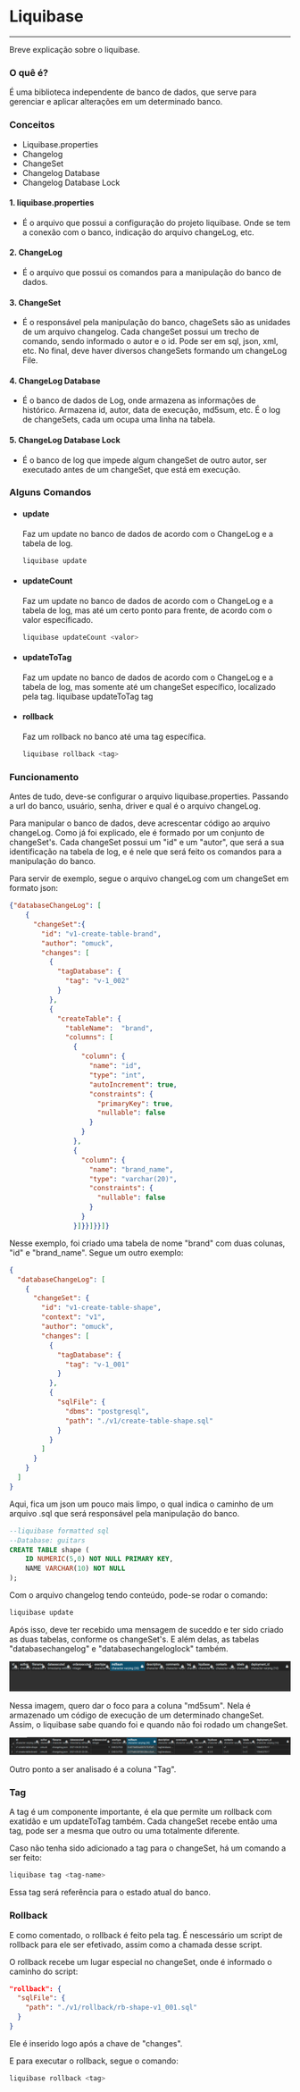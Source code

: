 # Liquibase

---
Breve explicação sobre o liquibase.

### O quê é?
É uma biblioteca independente de banco de dados, que serve para gerenciar e aplicar alterações em um determinado banco.

### Conceitos

- Liquibase.properties
- Changelog
- ChangeSet
- Changelog Database
- Changelog Database Lock

#### 1. liquibase.properties
- É o arquivo que possui a configuração do projeto liquibase. Onde se tem a conexão com o banco,
indicação do arquivo changeLog, etc.

#### 2. ChangeLog
- É o arquivo que possui os comandos para a manipulação do banco de dados.

#### 3. ChangeSet 
- É o responsável pela manipulação do banco, chageSets são as unidades de um arquivo changelog. Cada changeSet possui um trecho de comando,
sendo informado o autor e o id. Pode ser em sql, json, xml, etc. No final, deve haver diversos changeSets formando um changeLog File.

#### 4. ChangeLog Database
- É o banco de dados de Log, onde armazena as informações de histórico. Armazena id, autor, data de execução, md5sum, etc. É o log de 
changeSets, cada um ocupa uma linha na tabela. 
  
#### 5. ChangeLog Database Lock
- É o banco de log que impede algum changeSet de outro autor, ser executado antes de um changeSet, que está em execução.

### Alguns Comandos
- #### update
    Faz um update no banco de dados de acordo com o ChangeLog e a tabela de log.
  ```bash
  liquibase update
  ```
- #### updateCount 
    Faz um update no banco de dados de acordo com o ChangeLog e a tabela de log, mas até um certo ponto para frente, de acordo
com o valor especificado.
    ```bash
    liquibase updateCount <valor>
    ```  
- #### updateToTag
    Faz um update no banco de dados de acordo com o ChangeLog e a tabela de log, mas somente até um changeSet específico,
localizado pela tag.
    liquibase updateToTag tag
  
- #### rollback
    Faz um rollback no banco até uma tag específica.
  
    ```bash
    liquibase rollback <tag>
    ``` 

### Funcionamento
Antes de tudo, deve-se configurar o arquivo liquibase.properties. Passando a url do banco, usuário, senha,
driver e qual é o arquivo changeLog.

Para manipular o banco de dados, deve acrescentar código ao arquivo changeLog. Como já foi explicado, ele é formado por um conjunto
de changeSet's. Cada changeSet possui um "id" e um "autor", que será a sua identificação na tabela de log, e é nele que 
será feito os comandos para a manipulação do banco.

Para servir de exemplo, segue o arquivo changeLog com um changeSet em formato json:

```json
{"databaseChangeLog": [
    {
      "changeSet":{
        "id": "v1-create-table-brand",
        "author": "omuck",
        "changes": [
          {
            "tagDatabase": {
              "tag": "v-1_002"
            }
          },
          {
            "createTable": {
              "tableName":  "brand",
              "columns": [
                {
                  "column": {
                    "name": "id",
                    "type": "int",
                    "autoIncrement": true,
                    "constraints": {
                      "primaryKey": true,
                      "nullable": false
                    }
                  }
                },
                {
                  "column": {
                    "name": "brand_name",
                    "type": "varchar(20)",
                    "constraints": {
                      "nullable": false
                    }
                  }
                }]}}]}}]}
```
Nesse exemplo, foi criado uma tabela de nome "brand" com duas colunas, "id" e "brand_name".
Segue um outro exemplo:
```json
{
  "databaseChangeLog": [
    {
      "changeSet": {
        "id": "v1-create-table-shape",
        "context": "v1",
        "author": "omuck",
        "changes": [
          {
            "tagDatabase": {
              "tag": "v-1_001"
            }
          },
          {
            "sqlFile": {
              "dbms": "postgresql",
              "path": "./v1/create-table-shape.sql"
            }
          }
        ]
      }
    }
  ]
}
```
Aqui, fica um json um pouco mais limpo, o qual indica o caminho de um arquivo .sql que será responsável pela manipulação
do banco.

```sql
--liquibase formatted sql
--Database: guitars
CREATE TABLE shape (
    ID NUMERIC(5,0) NOT NULL PRIMARY KEY,
    NAME VARCHAR(10) NOT NULL
);
```

Com o arquivo changelog tendo conteúdo, pode-se rodar o comando:
```bash
liquibase update
```
Após isso, deve ter recebido uma mensagem de suceddo e ter sido criado as duas tabelas, conforme os changeSet's.
E além delas, as tabelas "databasechangelog" e "databasechangeloglock" também.

![databasechangelog criada](./images/dbchangelogempty.png)

Nessa imagem, quero dar o foco para a coluna "md5sum". Nela é armazenado um código de execução
de um determinado changeSet. Assim, o liquibase sabe quando foi e quando não foi rodado um changeSet.

![databasechangelog criada](./images/dbclfull.png)

Outro ponto a ser analisado é a coluna "Tag".

### Tag
A tag é um componente importante, é ela que permite um rollback com exatidão e um updateToTag
também.
Cada changeSet recebe então uma tag, pode ser a mesma que outro ou uma totalmente diferente.

Caso não tenha sido adicionado a tag para o changeSet, há um comando a ser feito:
```bash
liquibase tag <tag-name>
```
Essa tag será referência para o estado atual do banco.

### Rollback
E como comentado, o rollback é feito pela tag. É nescessário um script de rollback para ele ser efetivado,
assim como a chamada desse script. 

O rollback recebe um lugar especial no changeSet, onde é informado o caminho do script:
```json
"rollback": {
  "sqlFile": {
    "path": "./v1/rollback/rb-shape-v1_001.sql"
  }
}
```
Ele é inserido logo após a chave de "changes".

E para executar o rollback, segue o comando:
```bash
liquibase rollback <tag>
```